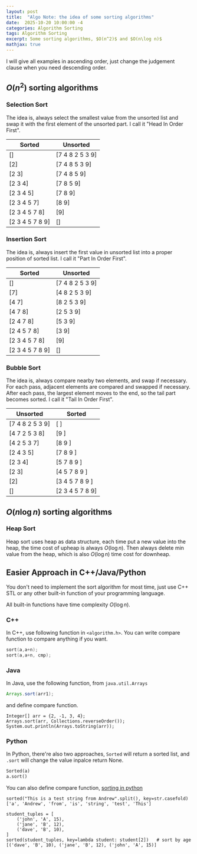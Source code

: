 ```yaml
---
layout: post
title:  "Algo Note: the idea of some sorting algorithms"
date:  2025-10-20 10:00:00 -4
categories: Algorithm Sorting
tags: Algorithm Sorting
excerpt: Some sorting algorithms, $O(n^2)$ and $O(n\log n)$
mathjax: true
---
```


I will give all examples in ascending order, just change the judgement clause when you need descending order.

## $O(n^2)$ sorting algorithms

### Selection Sort

The idea is, always select the smallest value from the unsorted list and swap it with the first element of the unsorted part. I call it "Head In Order First".

| Sorted           | Unsorted        |
|------------------|-----------------|
| []               | [7 4 8 2 5 3 9] |
| [2]              | [7 4 8 5 3 9]   |
| [2 3]            | [7 4 8 5 9]     |
| [2 3 4]          | [7 8 5 9]       |
| [2 3 4 5]        | [7 8 9]         |
| [2 3 4 5 7]      | [8 9]           |
| [2 3 4 5 7 8]    | [9]             |
| [2 3 4 5 7 8 9]  | []              |



### Insertion Sort

The idea is, always insert the first value in unsorted list into a proper position of sorted list. I call it "Part In Order First".

| Sorted           | Unsorted        |
|------------------|-----------------|
| []               | [7 4 8 2 5 3 9] |
| [7]              | [4 8 2 5 3 9]   |
| [4 7]            | [8 2 5 3 9]     |
| [4 7 8]          | [2 5 3 9]       |
| [2 4 7 8]        | [5 3 9]         |
| [2 4 5 7 8]      | [3 9]           |
| [2 3 4 5 7 8]    | [9]             |
| [2 3 4 5 7 8 9]  | []              |


### Bubble Sort

The idea is, always compare nearby two elements, and swap if necessary. For each pass, adjacent elements are compared and swapped if necessary. After each pass, the largest element moves to the end, so the tail part becomes sorted. I call it "Tail In Order First".

| Unsorted         | Sorted          |
|------------------|-----------------|
| [7 4 8 2 5 3 9]  | [             ] |
| [4 7 2 5 3 8]    | [9            ] |
| [4 2 5 3 7]      | [8 9          ] |
| [2 4 3 5]        | [7 8 9        ] |
| [2 3 4]          | [5 7 8 9      ] |
| [2 3]            | [4 5 7 8 9    ] |
| [2]              | [3 4 5 7 8 9  ] |
| []               | [2 3 4 5 7 8 9] |


## $O(n\log n)$ sorting algorithms


### Heap Sort

Heap sort uses heap as data structure, each time put a new value into the heap, the time cost of upheap is always $O(\log n)$. Then always delete min value from the heap, which is also $O(\log n)$ time cost for downheap.

### 

## Easier Approach in C++/Java/Python

You don't need to implement the sort algorithm for most time, just use C++ STL or any other built-in function of your programming language.

All built-in functions have time complexity $O(\log n)$.

### C++
In C++, use following function in ```<algorithm.h>```. You can write compare function to compare anything if you want.
```cpp
sort(a,a+n);
sort(a,a+n, cmp);
```

### Java
In Java, use the following function, from ```java.util.Arrays```
```Java
Arrays.sort(arr1); 
```

and define compare function.
```
Integer[] arr = {2, -1, 3, 4};
Arrays.sort(arr, Collections.reverseOrder()); 
System.out.println(Arrays.toString(arr)); 

```


### Python
In Python, there're also two approaches, ```Sorted``` will return a sorted list, and ```.sort``` will change the value inpalce return None.
```Python
Sorted(a)
a.sort()
```

You can also define compare function, [sorting in python](https://docs.python.org/3/howto/sorting.html)

```
sorted("This is a test string from Andrew".split(), key=str.casefold)
['a', 'Andrew', 'from', 'is', 'string', 'test', 'This']

student_tuples = [
    ('john', 'A', 15),
    ('jane', 'B', 12),
    ('dave', 'B', 10),
]
sorted(student_tuples, key=lambda student: student[2])   # sort by age
[('dave', 'B', 10), ('jane', 'B', 12), ('john', 'A', 15)]
```

